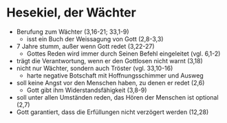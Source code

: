 # Hesekiel, der Wächter

- Berufung zum Wächter (3,16-21; 33,1-9)
	- isst ein Buch der Weissagung von Gott (2,8-3,3)
- 7 Jahre stumm, außer wenn Gott redet (3,22-27)
	- Gottes Reden wird immer durch Seinen Befehl eingeleitet (vgl. 6,1-2)
- trägt die Verantwortung, wenn er den Gottlosen nicht warnt (3,18)
- nicht nur Wächter, sondern auch Tröster (vgl. 33,10-16)
	- harte negative Botschaft mit Hoffnungsschimmer und Ausweg
- soll keine Angst vor den Menschen haben, zu denen er redet (2,6)
	- Gott gibt ihm Widerstandsfähigkeit (3,8-9)
- soll unter allen Umständen reden, das Hören der Menschen ist optional (2,7)
- Gott garantiert, dass die Erfüllungen nicht verzögert werden (12,28)